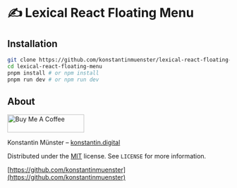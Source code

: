 # ✍️ Lexical React Floating Menu

## Installation

```sh
git clone https://github.com/konstantinmuenster/lexical-react-floating-menu.git
cd lexical-react-floating-menu
pnpm install # or npm install
pnpm run dev # or npm run dev
```

## About

<a href="https://www.buymeacoffee.com/kmuenster" target="_blank"><img src="https://cdn.buymeacoffee.com/buttons/default-orange.png" alt="Buy Me A Coffee" height="41" width="174"></a>

Konstantin Münster – [konstantin.digital](https://konstantin.digital)

Distributed under the [MIT](http://showalicense.com/?fullname=Konstantin+M%C3%BCnster&year=2019#license-mit) license.
See `LICENSE` for more information.

[https://github.com/konstantinmuenster](https://github.com/konstantinmuenster)
